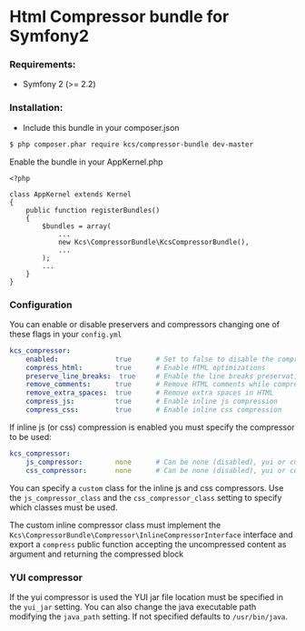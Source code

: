 # Html Compressor bundle for Symfony2

### Requirements:

* Symfony 2 (>= 2.2)

### Installation:

* Include this bundle in your composer.json

```bash
$ php composer.phar require kcs/compressor-bundle dev-master
```

Enable the bundle in your AppKernel.php
```
<?php

class AppKernel extends Kernel
{
    public function registerBundles()
    {
        $bundles = array(
            ...
            new Kcs\CompressorBundle\KcsCompressorBundle(),
            ...
        );
        ...
    }
}
```

### Configuration

You can enable or disable preservers and compressors changing one of these flags in your ``` config.yml ```

```yml
kcs_compressor:
    enabled:              true      # Set to false to disable the compressor
    compress_html:        true      # Enable HTML optimizations
    preserve_line_breaks:  true     # Enable the line breaks preservation
    remove_comments:      true      # Remove HTML comments while compressing
    remove_extra_spaces:  true      # Remove extra spaces in HTML
    compress_js:          true      # Enable inline js compression
    compress_css:         true      # Enable inline css compression
```

If inline js (or css) compression is enabled you must specify the compressor to be used:

```yml
kcs_compressor:
    js_compressor:        none      # Can be none (disabled), yui or custom
    css_compressor:       none      # Can be none (disabled), yui or custom
```

You can specify a ``` custom ``` class for the inline js and css compressors.
Use the ``` js_compressor_class ``` and the ``` css_compressor_class ``` setting to specify which classes must be used.

The custom inline compressor class must implement the ``` Kcs\CompressorBundle\Compressor\InlineCompressorInterface ``` interface and export a ``` compress ``` public function accepting the uncompressed content as argument and returning the compressed block

### YUI compressor

If the yui compressor is used the YUI jar file location must be specified in the ``` yui_jar ``` setting. You can also change the java executable path modifying the ``` java_path ``` setting. If not specified defaults to ``` /usr/bin/java ```.
